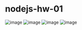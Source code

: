 # nodejs-hw-01

![image](https://user-images.githubusercontent.com/94438982/219660394-7d1dd759-126f-41e9-93c7-e0d4a5f5587f.png)
![image](https://user-images.githubusercontent.com/94438982/219660445-2a08227d-389e-48d4-aad8-c46a73b30ccc.png)
![image](https://user-images.githubusercontent.com/94438982/219660479-d2a3b439-a75b-42f4-8fc4-89f9b55a1246.png)
![image](https://user-images.githubusercontent.com/94438982/219660526-99e2ab4f-3b50-42f3-a309-0c8e39a87bdc.png)

